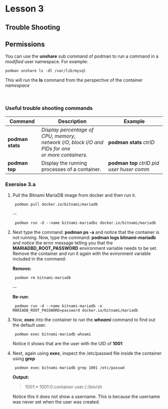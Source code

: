 # Lesson 3

## Trouble Shooting

## Permissions

You can use the __unshare__ sub command of podman to run a command in a *modified* user namespace. For example:

    podman unshare ls -dl /var/lib/mysql

This will run the **ls** command from the perspective of the container *namespace*

<br>

### Useful trouble shooting commands

|Command| Description|Example|
|---------|-------------|--------|
|__podman stats__|*Display percentage of CPU, memory, <br>network I/O, block I/O and PIDs for one<br> or more containers.*|__podman stats__ *ctrID*|
|__podman top__|Display the running processes of a container.|__podman top__ *ctrID pid user huser comm*|

### Exersise 3.a

1. Pull the Bitnami MariaDB image from docker and then run it.

        podman pull docker.io/bitnami/mariadb
    --

        podman run -d --name bitnami-mariadbc docker.io/bitnami/mariadb
        
2. Next type the command: **podman ps -a** and notice that the container is not running. Now, type the command: **podman logs bitnami-mariadb** and notice the error message telling you that the **MARIADBD_ROOT_PASSWORD** environment variable needs to be set. Remove the container and run it again with the evironment variable included in the command:

    **Remove:**

        podman rm bitnami-mariadb 

      --
      
      **Re-run:**


        podman run -d --name bitnami-mariadb -e MARIADB_ROOT_PASSWORD=password docker.io/bitnami/mariadb 

3. Now, **exec** into the container to run the ***whoami*** command to find out the default user.

        podman exec bitnami-mariadb whoami

    Notice it shows that are the user with the UID of **1001**

4. Next, again using **exec**, inspect the /etc/passwd file inside the container using **grep**

        podman exec bitnami-mariadb grep 1001 /etc/passwd

    **Output:**

    >1001:*:1001:0:container user:/:/bin/sh

    Notice this it does not show a username. This is because the username was never set when the user was created.







